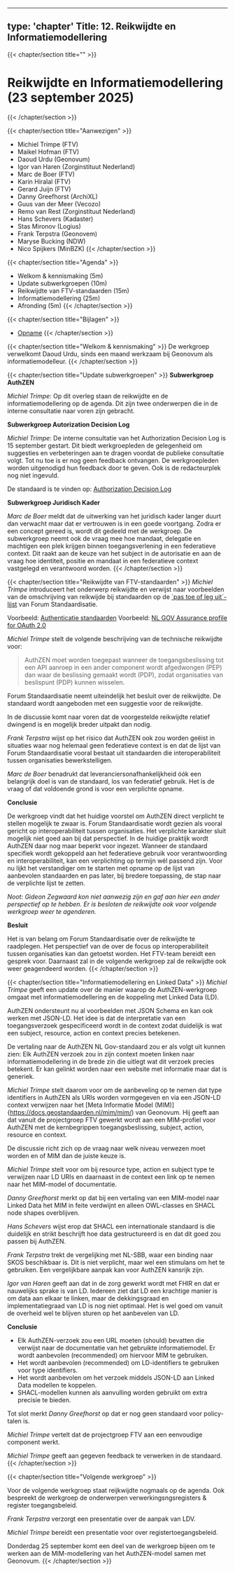 
---
type: 'chapter'
Title: 12. Reikwijdte en Informatiemodellering
---
{{< chapter/section title="" >}}
# Reikwijdte en Informatiemodellering (23 september 2025)
{{< /chapter/section >}}

{{< chapter/section title="Aanwezigen" >}}
- Michiel Trimpe (FTV)
- Maikel Hofman (FTV)
- Daoud Urdu (Geonovum)
- Igor van Haren (Zorginstituut Nederland)
- Marc de Boer (FTV)
- Karin Hiralal (FTV)
- Gerard Juijn (FTV)
- Danny Greefhorst (ArchiXL)
- Guus van der Meer (Vecozo)
- Remo van Rest (Zorginstituut Nederland)
- Hans Schevers (Kadaster)
- Stas Mironov (Logius)
- Frank Terpstra (Geonovem)
- Maryse Bucking (NDW)
- Nico Spijkers (MinBZK)
{{< /chapter/section >}}

{{< chapter/section title="Agenda" >}}
- Welkom & kennismaking (5m)
- Update subwerkgroepen (10m)
- Reikwijdte van FTV-standaarden (15m)
- Informatiemodellering (25m)
- Afronding (5m)
{{< /chapter/section >}}

{{< chapter/section title="Bijlagen" >}}
- [Opname](https://github.com/VNG-Realisatie/ftv/raw/refs/heads/main/static/videos/20250923-reikwijdte-en-informatiemodellering.mp4)
{{< /chapter/section >}}

{{< chapter/section title="Welkom & kennismaking" >}}
De werkgroep verwelkomt Daoud Urdu, sinds een maand werkzaam bij Geonovum als informatiemodelleur. 
{{< /chapter/section >}}

{{< chapter/section title="Update subwerkgroepen" >}}
**Subwerkgroep AuthZEN**

*Michiel Trimpe*: Op dit overleg staan de reikwijdte en de informatiemodellering op de agenda. Dit zijn twee onderwerpen die in de interne consultatie naar voren zijn gebracht.

**Subwerkgroep Autorization Decision Log**

*Michiel Trimpe*: De interne consultatie van het Authorization Decision Log is 15 september gestart. Dit biedt werkgroepleden de gelegenheid om suggesties en verbeteringen aan te dragen voordat de publieke consultatie volgt. Tot nu toe is er nog geen feedback ontvangen. De werkgroepleden worden uitgenodigd hun feedback door te geven. Ook is de redacteurplek nog niet ingevuld.

De standaard is te vinden op: [Authorization Decision Log](https://vng-realisatie.github.io/authorization-decision-log/)

**Subwerkgroep Juridisch Kader**

*Marc de Boer* meldt dat de uitwerking van het juridisch kader langer duurt dan verwacht maar dat er vertrouwen is in een goede voortgang. Zodra er een concept gereed is, wordt dit gedeeld met de werkgroep. De subwerkgroep neemt ook de vraag mee hoe mandaat, delegatie en machtigen een plek krijgen binnen toegangsverlening in een federatieve context. Dit raakt aan de keuze van het subject in de autorisatie en aan de vraag hoe identiteit, positie en mandaat in een federatieve context vastgelegd en verantwoord worden.
{{< /chapter/section >}}

{{< chapter/section title="Reikwijdte van FTV-standaarden" >}}
*Michiel Trimpe*  introduceert het onderwerp reikwijdte en verwijst naar voorbeelden van de omschrijving van reikwijde bij standaarden op de [´pas toe of leg uit´-lijst](https://www.forumstandaardisatie.nl/open-standaarden/verplicht) van Forum Standaardisatie.

Voorbeeld: [Authenticatie standaarden](https://www.forumstandaardisatie.nl/open-standaarden/authenticatie-standaarden)
Voorbeeld: [NL GOV Assurance profile for OAuth 2.0 ](https://www.forumstandaardisatie.nl/open-standaarden/nl-gov-assurance-profile-oauth-20)

*Michiel Trimpe*  stelt de volgende beschrijving van de technische reikwijdte voor:

> AuthZEN moet worden toegepast wanneer de toegangsbeslissing tot een API aanroep in een ander component wordt afgedwongen (PEP) dan waar de beslissing gemaakt wordt (PDP), zodat organisaties van beslispunt (PDP) kunnen wisselen.

Forum Standaardisatie neemt uiteindelijk het besluit over de reikwijdte. De standaard wordt aangeboden met een suggestie voor de reikwijdte.

In de discussie komt naar voren dat de voorgestelde reikwijdte relatief dwingend is en mogelijk breder uitpakt dan nodig.

*Frank Terpstra* wijst op het risico dat AuthZEN ook zou worden geëist in situaties waar nog helemaal geen federatieve context is en dat de lijst van Forum Standaardisatie vooral bestaat uit standaarden die interoperabiliteit tussen organisaties bewerkstelligen.

*Marc de Boer* benadrukt dat leveranciersonafhankelijkheid óók een belangrijk doel is van de standaard, los van federatief gebruik. Het is de vraag of dat voldoende grond is voor een verplichte opname.

**Conclusie**

De werkgroep vindt dat het huidige voorstel om AuthZEN direct verplicht te stellen mogelijk te zwaar is.
Forum Standaardisatie wordt gezien als vooral gericht op interoperabiliteit tussen organisaties. Het verplichte karakter sluit mogelijk niet goed aan bij dat perspectief.
In de huidige praktijk wordt AuthZEN daar nog maar beperkt voor ingezet. Wanneer de standaard specifiek wordt gekoppeld aan het federatieve gebruik voor verantwoording en interoperabiliteit, kan een verplichting op termijn wél passend zijn. Voor nu lijkt het verstandiger om te starten met opname op de lijst van aanbevolen standaarden en pas later, bij bredere toepassing, de stap naar de verplichte lijst te zetten.

*Noot: Gideon Zegwaard kon niet aanwezig zijn en gaf aan hier een ander perspectief op te hebben. Er is besloten de reikwijdte ook voor volgende werkgroep weer te agenderen.*

**Besluit** 

Het is van belang om Forum Standaardisatie over de reikwijdte te raadplegen. Het perspectief van de over de focus op interoperabiliteit tussen organisaties kan dan getoetst worden. Het FTV-team bereidt een gesprek voor. Daarnaast zal in de volgende werkgroep zal de reikwijdte ook weer geagendeerd worden.
{{< /chapter/section >}}

{{< chapter/section title="Informatiemodellering en Linked Data" >}}
*Michiel Trimpe* geeft een update over de manier waarop de AuthZEN-werkgroep omgaat met informatiemodellering en de koppeling met Linked Data (LD).

AuthZEN ondersteunt nu al voorbeelden met JSON Schema en kan ook werken met JSON-LD. Het idee is dat de interpretatie van een toegangsverzoek gespecificeerd wordt in de context zodat duidelijk is wat een subject, resource, action en context precies betekenen. 

De vertaling naar de AuthZEN NL Gov-standaard zou er als volgt uit kunnen zien: 
Elk AuthZEN verzoek zou in zijn context moeten linken naar informatiemodellering in de brede zin die uitlegt wat dit verzoek precies betekent.
Er kan gelinkt worden naar een website met informatie maar dat is generiek. 

*Michiel Trimpe* stelt daarom voor om de aanbeveling op te nemen dat type identifiers in AuthZEN als URIs worden vormgegeven en via een JSON-LD context verwijzen naar het [Meta Informatie Model (MIM)]{https://docs.geostandaarden.nl/mim/mim/) van Geonovum. Hij geeft aan dat vanuit de projectgroep FTV gewerkt wordt aan een MIM-profiel voor AuthZEN met de kernbegrippen toegangsbeslissing, subject, action, resource en context.

De discussie richt zich op de vraag naar welk niveau verwezen moet worden en of MIM dan de juiste keuze is.


*Michiel Trimpe* stelt voor om bij resource type, action en subject type te verwijzen naar LD URIs en daarnaast in de context een link op te nemen naar het MIM-model of documentatie.

*Danny Greefhorst* merkt op dat bij een vertaling van een MIM-model naar Linked Data het MIM in feite verdwijnt en alleen OWL-classes en SHACL node shapes overblijven.

*Hans Schevers* wijst erop dat SHACL een internationale standaard is die duidelijk en strikt beschrijft hoe data gestructureerd is en dat dit goed zou passen bij AuthZEN.

*Frank Terpstra* trekt de vergelijking met NL-SBB, waar een binding naar SKOS beschikbaar is. Dit is niet verplicht, maar wel een stimulans om het te gebruiken. Een vergelijkbare aanpak kan voor AuthZEN kansrijk zijn.

*Igor van Haren* geeft aan dat in de zorg gewerkt wordt met FHIR en dat er nauwelijks sprake is van LD. Iedereen ziet dat LD een krachtige manier is om data aan elkaar te linken, maar de dekkingsgraad en implementatiegraad van LD is nog niet optimaal. Het is wel goed om vanuit de overheid wel te blijven sturen op het aanbevelen van LD.

**Conclusie**

- Elk AuthZEN-verzoek zou een URL moeten (should) bevatten die verwijst naar de documentatie van het gebruikte informatiemodel. Er wordt aanbevolen (recommended) om hiervoor MIM te gebruiken.
- Het wordt aanbevolen (recommended) om LD-identifiers te gebruiken voor type identifiers.
- Het wordt aanbevolen om het verzoek middels JSON-LD aan Linked Data modellen te koppelen.
- SHACL-modellen kunnen als aanvulling worden gebruikt om extra precisie te bieden.

Tot slot merkt *Danny Greefhorst* op dat er nog geen standaard voor policy-talen is. 

*Michiel Trimpe* vertelt dat de projectgroep FTV aan een eenvoudige component werkt.

*Michiel Trimpe* geeft aan gegeven feedback te verwerken in de standaard.
{{< /chapter/section >}}

{{< chapter/section title="Volgende werkgroep" >}}

Voor de volgende werkgroep staat reijkwijdte nogmaals op de agenda. Ook bespreekt de werkgroep de onderwerpen verwerkingsngsregisters & register toegangsbeleid. 

*Frank Terpstra* verzorgt een presentatie over de aanpak van LDV. 

*Michiel Trimpe* bereidt een presentatie voor over registertoegangsbeleid.

Donderdag 25 september komt een deel van de werkgroep bijeen om te werken aan de MIM-modellering van het AuthZEN-model samen met Geonovum.
{{< /chapter/section >}}
